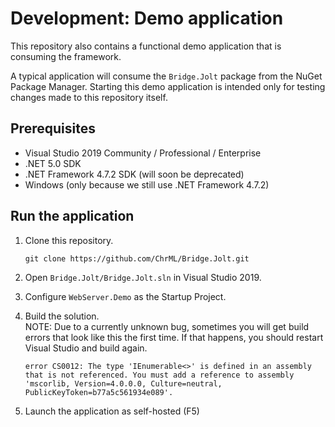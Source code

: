 
# Development: Demo application

This repository also contains a functional demo application that is consuming the framework.

A typical application will consume the `Bridge.Jolt` package from the NuGet Package Manager.
Starting this demo application is intended only for testing changes made to this repository itself.


## Prerequisites
 * Visual Studio 2019 Community / Professional / Enterprise
 * .NET 5.0 SDK
 * .NET Framework 4.7.2 SDK (will soon be deprecated)
 * Windows (only because we still use .NET Framework 4.7.2)


## Run the application

1. Clone this repository.
   ```
   git clone https://github.com/ChrML/Bridge.Jolt.git
   ```

2. Open `Bridge.Jolt/Bridge.Jolt.sln` in Visual Studio 2019.

3. Configure `WebServer.Demo` as the Startup Project.

4. Build the solution.\
   NOTE: Due to a currently unknown bug, sometimes you will get build errors that look like this the first time.
         If that happens, you should restart Visual Studio and build again.
   ```
   error CS0012: The type 'IEnumerable<>' is defined in an assembly that is not referenced. You must add a reference to assembly 'mscorlib, Version=4.0.0.0, Culture=neutral, PublicKeyToken=b77a5c561934e089'.
   ```

5. Launch the application as self-hosted (F5)
